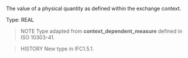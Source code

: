 The value of a physical quantity as defined within the exchange context.

<!-- end of short definition -->


Type: REAL

> NOTE Type adapted from **context_dependent_measure** defined in ISO 10303-41.

> HISTORY New type in IFC1.5.1.
